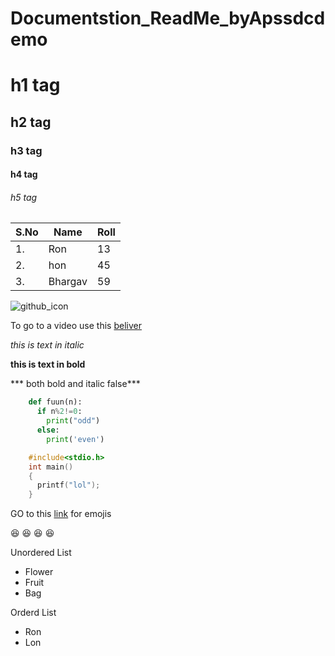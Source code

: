 # Documentstion_ReadMe_byApssdcdemo
# h1 tag
## h2 tag

### h3 tag

#### h4 tag

###### h5 tag

S.No|Name|Roll
----|----|----
1.|Ron|13
2.|hon|45
3.|Bhargav|59

![github_icon](https://miro.medium.com/max/4000/1*J8O2xd9ZqxWr2x6EP4MHmg.png)

To go to a video use this [beliver](https://www.youtube.com/watch?v=7wtfhZwyrcc)

*this is text in italic*

**this is text in bold**

*** both bold and italic false***

```python
    def fuun(n):
      if n%2!=0:
        print("odd")
      else:
        print('even')
```
```c
    #include<stdio.h>
    int main()
    {
      printf("lol");
    }
```
GO to this [link](https://github.com/ikatyang/emoji-cheat-sheet/blob/master/README.md) for emojis

:laughing: :laughing: :laughing: :laughing:

Unordered List
- Flower
- Fruit
- Bag

Orderd List
- Ron
- Lon
